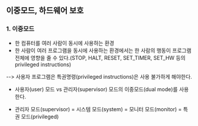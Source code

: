 ## 이중모드, 하드웨어 보호

### 1. 이중모드

- 한 컴퓨터를 여러 사람이 동시에 사용하는 환경
- 한 사람이 여러 프로그램을 동시에 사용하는 환경에서는 한 사람의 행동이 프로그램 전체에 영향을 줄 수 있다.(STOP, HALT, RESET, SET_TIMER, SET_HW 등의 privileged instructions)

--> 사용자 프로그램은 특권명령(privileged instructions)은 사용 불가하게 해야한다.

- 사용자(user) 모드 vs 관리자(supervisor) 모드의 이중모드(dual mode)를 사용한다.

- 관리자 모드(supervisor) = 시스템 모드(system) = 모니터 모드(monitor) = 특권 모드(privileged)
